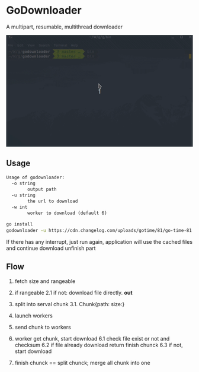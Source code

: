 # GoDownloader

A multipart, resumable, multithread downloader

![demo](gif/demo.gif)

## Usage

```
Usage of godownloader:
  -o string
        output path
  -u string
        the url to download
  -w int
        worker to download (default 6)
```


```sh
go install
godownloader -u https://cdn.changelog.com/uploads/gotime/81/go-time-81.mp3 -o ./go-time-81.mp3
```

If there has any interrupt, just run again, application will use the cached files and continue download unfinish part

## Flow

1. fetch size and rangeable
2. if rangeable
        2.1 if not: download file directly. **out**
3. split into serval chunk
        3.1. Chunk{path: size:}
4. launch workers
5. send chunk to workers
6. worker get chunk, start download
        6.1 check file exist or not and checksum
        6.2 if file already download return finish chunck
        6.3 if not, start download

7. finish chunck == split chunck; merge all chunk into one

